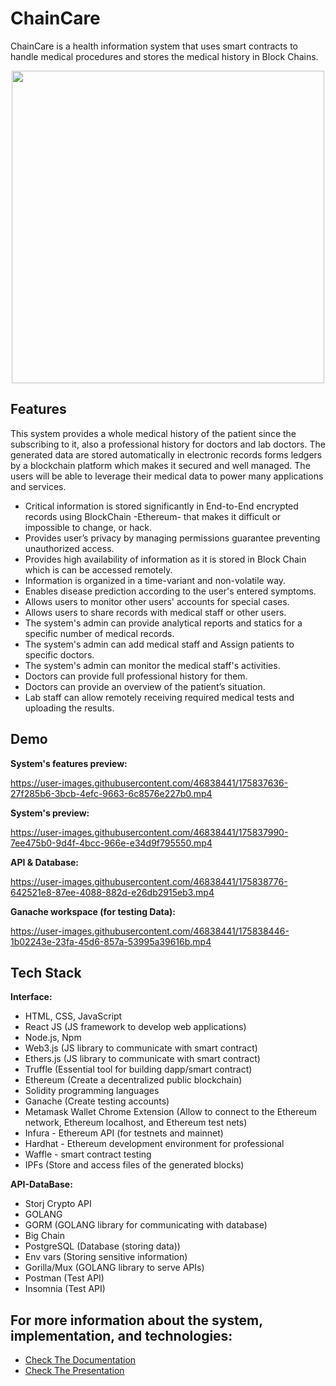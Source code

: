 
# ChainCare

ChainCare is a health information system that uses smart contracts to handle medical procedures and stores the medical history in Block Chains.

<div align="center">

<img src="https://user-images.githubusercontent.com/46838441/175833736-e9c88933-a762-4fef-86f5-c5cf4f6d706d.png" width="500px" height="auto">

</div>




## Features

This system provides a whole medical history of the patient since the subscribing to it, also a professional history for doctors and lab doctors. The generated data are stored automatically in electronic records forms ledgers by a blockchain platform which makes it secured and well managed. The users will be able to leverage their medical data to power many applications and services.


- Critical information is stored significantly in End-to-End encrypted records using BlockChain -Ethereum- that makes it difficult or impossible to change, or hack.
- Provides user’s privacy by managing permissions guarantee preventing unauthorized access.
- Provides high availability of information as it is stored in Block Chain which is can be accessed remotely.
- Information is organized in a time-variant and non-volatile way.
- Enables disease prediction according to the user's entered symptoms.
- Allows users to monitor other users' accounts for special cases.
- Allows users to share records with medical staff or other users.
- The system's admin can provide analytical reports and statics for a specific number of medical records.
- The system's admin can add medical staff and Assign patients to specific doctors.
- The system's admin can monitor the medical staff's activities.
- Doctors can provide full professional history for them.
- Doctors can provide an overview of the patient’s situation.
- Lab staff can allow remotely receiving required medical tests and uploading the results.


## Demo

**System's features preview:** 

https://user-images.githubusercontent.com/46838441/175837636-27f285b6-3bcb-4efc-9663-6c8576e227b0.mp4


**System's preview:**

https://user-images.githubusercontent.com/46838441/175837990-7ee475b0-9d4f-4bcc-966e-e34d9f795550.mp4

**API & Database:**


https://user-images.githubusercontent.com/46838441/175838776-642521e8-87ee-4088-882d-e26db2915eb3.mp4

**Ganache workspace (for testing Data):**

https://user-images.githubusercontent.com/46838441/175838446-1b02243e-23fa-45d6-857a-53995a39616b.mp4


## Tech Stack

**Interface:** 
- HTML, CSS, JavaScript
- React JS (JS framework to develop web applications)
- Node.js, Npm
- Web3.js (JS library to communicate with smart contract)
- Ethers.js (JS library to communicate with smart contract)
- Truffle (Essential tool for building dapp/smart contract)
- Ethereum (Create a decentralized public blockchain)
- Solidity programming languages
- Ganache (Create testing accounts)
- Metamask Wallet Chrome Extension (Allow to connect to the Ethereum network, Ethereum localhost, and Ethereum test nets)
- Infura - Ethereum API (for testnets and mainnet)
- Hardhat - Ethereum development environment for professional
- Waffle - smart contract testing
- IPFs (Store and access files of the generated blocks)


**API-DataBase:** 
- Storj Crypto API
- GOLANG
- GORM (GOLANG library for communicating with database)
- Big Chain
- PostgreSQL (Database (storing data))
- Env vars (Storing sensitive information)
- Gorilla/Mux (GOLANG library to serve APIs)
- Postman (Test API)
- Insomnia (Test API)


## For more information about the system, implementation, and technologies:

 - [Check The Documentation](https://github.com/Dina-Hosny/ChainCare/blob/master/ChainCare%20Documentation.pdf)
 - [Check The Presentation](https://github.com/Dina-Hosny/ChainCare/blob/master/ChainCare%20Presentation.pptx)



